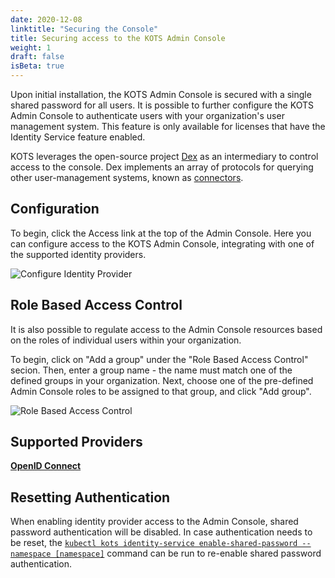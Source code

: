 ```yaml
---
date: 2020-12-08
linktitle: "Securing the Console"
title: Securing access to the KOTS Admin Console
weight: 1
draft: false
isBeta: true
---
```


Upon initial installation, the KOTS Admin Console is secured with a single shared password for all users.
It is possible to further configure the KOTS Admin Console to authenticate users with your organization's user management system.
This feature is only available for licenses that have the Identity Service feature enabled.

KOTS leverages the open-source project [Dex](https://dexidp.io/) as an intermediary to control access to the console.
Dex implements an array of protocols for querying other user-management systems, known as [connectors](https://dexidp.io/docs/connectors/).

## Configuration

To begin, click the Access link at the top of the Admin Console.
Here you can configure access to the KOTS Admin Console, integrating with one of the supported identity providers.

![Configure Identity Provider](/images/access-identity.png)


## Role Based Access Control

It is also possible to regulate access to the Admin Console resources based on the roles of individual users within your organization.

To begin, click on "Add a group" under the "Role Based Access Control" secion.
Then, enter a group name - the name must match one of the defined groups in your organization.
Next, choose one of the pre-defined Admin Console roles to be assigned to that group, and click "Add group".

![Role Based Access Control](/images/identity-service-kotsadm-rbac.png)

## Supported Providers

**[OpenID Connect](https://openid.net/connect/)**

## Resetting Authentication

When enabling identity provider access to the Admin Console, shared password authentication will be disabled.
In case authentication needs to be reset, the [`kubectl kots identity-service enable-shared-password --namespace [namespace]`](/kots-cli/identity-service-enable-shared-password/) command can be run to re-enable shared password authentication.
